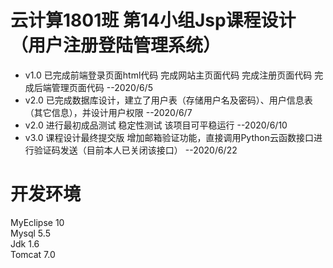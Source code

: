 # 云计算1801班 第14小组Jsp课程设计 （用户注册登陆管理系统）
* v1.0 已完成前端登录页面html代码 完成网站主页面代码 完成注册页面代码 完成后端管理页面代码   --2020/6/5  
* v2.0 已完成数据库设计，建立了用户表（存储用户名及密码）、用户信息表（其它信息），并设计用户权限  --2020/6/7
* v2.0 进行最初成品测试 稳定性测试 该项目可平稳运行   --2020/6/10
* v3.0 课程设计最终提交版 增加邮箱验证功能，直接调用Python云函数接口进行验证码发送（目前本人已关闭该接口）   --2020/6/22

# 开发环境
MyEclipse 10  
Mysql 5.5  
Jdk 1.6  
Tomcat 7.0
